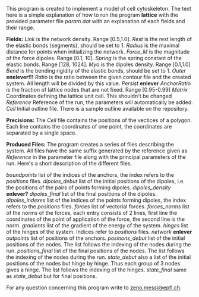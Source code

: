 This program is created to implement a model of cell cytoskeleton.
The text here is a simple explanation of how to run the program **lattice**
with the provided parameter file *param.dat* with an explanation of each fields and
their range.

**Fields:**
*Link* is the network density. Range [0.5,1.0].
*Rest* is the rest length of the elastic bonds (segments), should be set to 1.
*Radius* is the maximal distance for points when initializing the network.
*Force_M* is the magnitude of the force dipoles. Range [0.1, 10].
*Spring* is the spring constant of the elastic bonds. Range [128, 1024].
*Myo* is the dipoles density. Range [0.1,1.0]
*Bend* is the bending rigidity of the elastic bonds, should be set to 1.
*Outer* **enelever!!!**
*Ratio* is the ratio between the given contour file and the created system. All length will be divided by this value.
*Persist* **enlever**
*AnchorRatio* is the fraction of lattice nodes that are not fixed. Range [0.95-0.99]
*Matrix* Coordinates defining the lattice unit cell. This shouldn't be changed
*Reference* Reference of the run, the parameters will automatically be added.
*Cell* Initial outline file. There is a sample outline available on the repository.

**Precisions:**
The *Cell* file contains the positions of the vectices of a polygon. Each line contains the coordinates of one point, the coordinates are separated by a single space.

**Produced Files:**
The program creates a series of files describing the system. All files have the same suffix generated by the reference given as *Reference* in the parameter file
along with the principal parameters of the run. Here's a short description of the different files.

*boundpoints* list of the indices of the anchors, the index refers to the *positions* files.
*dipoles_debut* list of the initial positions of the dipoles, i.e. the positions of the pairs of points forming dipoles.
*dipoles_density* **enlever?** 
*dipoles_final* list of the final positions of the dipoles.
*dipoles_indexes* list of the indices of the points forming dipoles, the index refers to the *positions* files.
*forces* list of vectorial forces.
*forces_norms* list of the norms of the forces, each entry consists of 2 lines, first line the coordinates of the point of application of the force, the second line is the norm.
*gradients* list of the gradient of the energy of the system.
*hinges* list of the hinges of the system. Indices refer to *positions* files.
*network* **enlever**
*outpoints* list of positions of the anchors.
*positions_debut* list of the initial positions of the nodes. The list follows the indexing of the nodes during the run.
*positions_final* list of the final positions of the nodes. The list follows the indexing of the nodes during the run.
*state_debut* also a list of the initial positions of the nodes but hinge by hinge. Thus each group of 3 nodes gives a hinge. The list follows the indexing of the hinges.
*state_final* same as *state_debut* but for final positions.


For any question concerning this program write to zeno.messi@epfl.ch.

